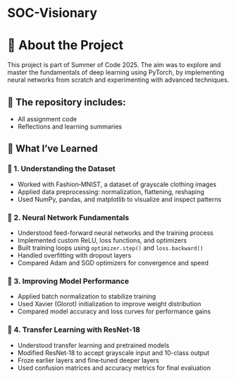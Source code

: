 # SOC-Visionary
# 🚀 About the Project

This project is part of Summer of Code 2025. The aim was to explore and master the fundamentals of deep learning using PyTorch, by implementing neural networks from scratch and experimenting with advanced techniques.

## 📌 The repository includes:

- All assignment code  
- Reflections and learning summaries

## 🧠 What I’ve Learned

### 📌 1. Understanding the Dataset

- Worked with Fashion‑MNIST, a dataset of grayscale clothing images  
- Applied data preprocessing: normalization, flattening, reshaping  
- Used NumPy, pandas, and matplotlib to visualize and inspect patterns  

### 📌 2. Neural Network Fundamentals

- Understood feed-forward neural networks and the training process  
- Implemented custom ReLU, loss functions, and optimizers  
- Built training loops using `optimizer.step()` and `loss.backward()`  
- Handled overfitting with dropout layers  
- Compared Adam and SGD optimizers for convergence and speed  

### 📌 3. Improving Model Performance

- Applied batch normalization to stabilize training  
- Used Xavier (Glorot) initialization to improve weight distribution  
- Compared model accuracy and loss curves for performance gains  

### 📌 4. Transfer Learning with ResNet‑18

- Understood transfer learning and pretrained models  
- Modified ResNet‑18 to accept grayscale input and 10-class output  
- Froze earlier layers and fine‑tuned deeper layers  
- Used confusion matrices and accuracy metrics for final evaluation  


